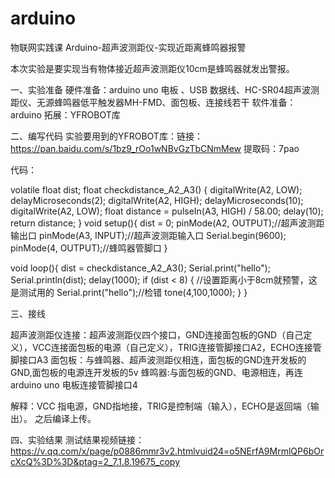 # arduino
物联网实践课
Arduino-超声波测距仪-实现近距离蜂鸣器报警

本次实验是要实现当有物体接近超声波测距仪10cm是蜂鸣器就发出警报。

一、实验准备
硬件准备：arduino uno 电板 、USB 数据线、HC-SR04超声波测距仪、无源蜂鸣器低平触发器MH-FMD、面包板、连接线若干
软件准备：arduino
拓展：YFROBOT库


二、编写代码
实验要用到的YFROBOT库：链接：https://pan.baidu.com/s/1bz9_rOo1wNBvGzTbCNmMew
提取码：7pao


代码：

volatile float dist;
float checkdistance_A2_A3() {
  digitalWrite(A2, LOW);
  delayMicroseconds(2);
  digitalWrite(A2, HIGH);
  delayMicroseconds(10);
  digitalWrite(A2, LOW);
  float distance = pulseIn(A3, HIGH) / 58.00;
  delay(10);
  return distance;
}
void setup(){
  dist = 0;
  pinMode(A2, OUTPUT);//超声波测距输出口
  pinMode(A3, INPUT);//超声波测距输入口
  Serial.begin(9600);
  pinMode(4, OUTPUT);//蜂鸣器管脚口
}
 
void loop(){
  dist = checkdistance_A2_A3();
  Serial.print("hello");
  Serial.println(dist);
  delay(1000);
  if (dist < 8) {     //设置距离小于8cm就预警，这是测试用的
    Serial.print("hello");//检错
    tone(4,100,1000);
  }
}


三、接线

超声波测距仪连接：超声波测距仪四个接口，GND连接面包板的GND（自己定义），VCC连接面包板的电源（自己定义），TRIG连接管脚接口A2，ECHO连接管脚接口A3
面包板：与蜂鸣器、超声波测距仪相连，面包板的GND连开发板的GND,面包板的电源连开发板的5v
蜂鸣器:与面包板的GND、电源相连，再连arduino uno 电板连接管脚接口4


解释：VCC 指电源，GND指地接，TRIG是控制端（输入），ECHO是返回端（输出）。
之后编译上传。

四、实验结果
测试结果视频链接：https://v.qq.com/x/page/p0886mmr3v2.htmlvuid24=o5NErfA9MrmlQP6bOrcXcQ%3D%3D&ptag=2_7.1.8.19675_copy













